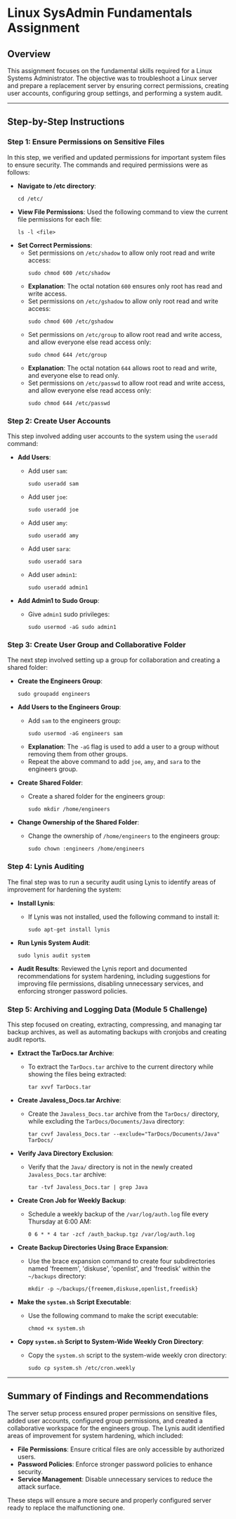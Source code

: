 # Linux SysAdmin Fundamentals Assignment

## Overview
This assignment focuses on the fundamental skills required for a Linux Systems Administrator. The objective was to troubleshoot a Linux server and prepare a replacement server by ensuring correct permissions, creating user accounts, configuring group settings, and performing a system audit.

---

## Step-by-Step Instructions

### Step 1: Ensure Permissions on Sensitive Files
In this step, we verified and updated permissions for important system files to ensure security. The commands and required permissions were as follows:

- **Navigate to /etc directory**:
  ```
  cd /etc/
  ```
- **View File Permissions**: Used the following command to view the current file permissions for each file:
  ```
  ls -l <file>
  ```
- **Set Correct Permissions**:
  - Set permissions on `/etc/shadow` to allow only root read and write access:
    ```
    sudo chmod 600 /etc/shadow
    ```
  - **Explanation**: The octal notation `600` ensures only root has read and write access.
  - Set permissions on `/etc/gshadow` to allow only root read and write access:
    ```
    sudo chmod 600 /etc/gshadow
    ```
  - Set permissions on `/etc/group` to allow root read and write access, and allow everyone else read access only:
    ```
    sudo chmod 644 /etc/group
    ```
  - **Explanation**: The octal notation `644` allows root to read and write, and everyone else to read only.
  - Set permissions on `/etc/passwd` to allow root read and write access, and allow everyone else read access only:
    ```
    sudo chmod 644 /etc/passwd
    ```

### Step 2: Create User Accounts
This step involved adding user accounts to the system using the `useradd` command:

- **Add Users**:
  - Add user `sam`:
    ```
    sudo useradd sam
    ```
  - Add user `joe`:
    ```
    sudo useradd joe
    ```
  - Add user `amy`:
    ```
    sudo useradd amy
    ```
  - Add user `sara`:
    ```
    sudo useradd sara
    ```
  - Add user `admin1`:
    ```
    sudo useradd admin1
    ```

- **Add Admin1 to Sudo Group**:
  - Give `admin1` sudo privileges:
    ```
    sudo usermod -aG sudo admin1
    ```

### Step 3: Create User Group and Collaborative Folder
The next step involved setting up a group for collaboration and creating a shared folder:

- **Create the Engineers Group**:
  ```
  sudo groupadd engineers
  ```

- **Add Users to the Engineers Group**:
  - Add `sam` to the engineers group:
    ```
    sudo usermod -aG engineers sam
    ```
  - **Explanation**: The `-aG` flag is used to add a user to a group without removing them from other groups.
  - Repeat the above command to add `joe`, `amy`, and `sara` to the engineers group.

- **Create Shared Folder**:
  - Create a shared folder for the engineers group:
    ```
    sudo mkdir /home/engineers
    ```

- **Change Ownership of the Shared Folder**:
  - Change the ownership of `/home/engineers` to the engineers group:
    ```
    sudo chown :engineers /home/engineers
    ```

### Step 4: Lynis Auditing
The final step was to run a security audit using Lynis to identify areas of improvement for hardening the system:

- **Install Lynis**:
  - If Lynis was not installed, used the following command to install it:
    ```
    sudo apt-get install lynis
    ```

- **Run Lynis System Audit**:
  ```
  sudo lynis audit system
  ```

- **Audit Results**: Reviewed the Lynis report and documented recommendations for system hardening, including suggestions for improving file permissions, disabling unnecessary services, and enforcing stronger password policies.

### Step 5: Archiving and Logging Data (Module 5 Challenge)
This step focused on creating, extracting, compressing, and managing tar backup archives, as well as automating backups with cronjobs and creating audit reports.

- **Extract the TarDocs.tar Archive**:
  - To extract the `TarDocs.tar` archive to the current directory while showing the files being extracted:
    ```
    tar xvvf TarDocs.tar
    ```

- **Create Javaless_Docs.tar Archive**:
  - Create the `Javaless_Docs.tar` archive from the `TarDocs/` directory, while excluding the `TarDocs/Documents/Java` directory:
    ```
    tar cvvf Javaless_Docs.tar --exclude="TarDocs/Documents/Java" TarDocs/
    ```

- **Verify Java Directory Exclusion**:
  - Verify that the `Java/` directory is not in the newly created `Javaless_Docs.tar` archive:
    ```
    tar -tvf Javaless_Docs.tar | grep Java
    ```

- **Create Cron Job for Weekly Backup**:
  - Schedule a weekly backup of the `/var/log/auth.log` file every Thursday at 6:00 AM:
    ```
    0 6 * * 4 tar -zcf /auth_backup.tgz /var/log/auth.log
    ```

- **Create Backup Directories Using Brace Expansion**:
  - Use the brace expansion command to create four subdirectories named 'freemem', 'diskuse', 'openlist', and 'freedisk' within the `~/backups` directory:
    ```
    mkdir -p ~/backups/{freemem,diskuse,openlist,freedisk}
    ```

- **Make the `system.sh` Script Executable**:
  - Use the following command to make the script executable:
    ```
    chmod +x system.sh
    ```

- **Copy `system.sh` Script to System-Wide Weekly Cron Directory**:
  - Copy the `system.sh` script to the system-wide weekly cron directory:
    ```
    sudo cp system.sh /etc/cron.weekly
    ```

---

## Summary of Findings and Recommendations
The server setup process ensured proper permissions on sensitive files, added user accounts, configured group permissions, and created a collaborative workspace for the engineers group. The Lynis audit identified areas of improvement for system hardening, which included:

- **File Permissions**: Ensure critical files are only accessible by authorized users.
- **Password Policies**: Enforce stronger password policies to enhance security.
- **Service Management**: Disable unnecessary services to reduce the attack surface.

These steps will ensure a more secure and properly configured server ready to replace the malfunctioning one.


